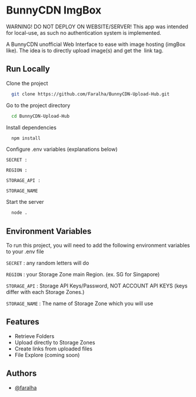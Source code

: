 
# BunnyCDN ImgBox

WARNING! DO NOT DEPLOY ON WEBSITE/SERVER! This app was intended for local-use, as such no authentication system is implemented. 

A BunnyCDN unofficial Web Interface to ease with image hosting (imgBox like). The idea is to directly upload image(s) and get the <img> link tag.


## Run Locally

Clone the project

```bash
  git clone https://github.com/Faralha/BunnyCDN-Upload-Hub.git
```

Go to the project directory

```bash
  cd BunnyCDN-Upload-Hub
```

Install dependencies

```bash
  npm install
```

Configure .env variables (explanations below)
```env
SECRET : 

REGION : 

STORAGE_API : 

STORAGE_NAME 
```

Start the server

```bash
  node .
```


## Environment Variables

To run this project, you will need to add the following environment variables to your .env file

`SECRET` : any random letters will do

`REGION` : your Storage Zone main Region. (ex. SG for Singapore)

`STORAGE_API` : Storage API Keys/Password, NOT ACCOUNT API KEYS (keys differ with each Storage Zones.)

`STORAGE_NAME` : The name of Storage Zone which you will use

## Features

- Retrieve Folders
- Upload directly to Storage Zones
- Create links from uploaded files
- File Explore (coming soon)


## Authors

- [@faralha](https://www.github.com/faralha)

